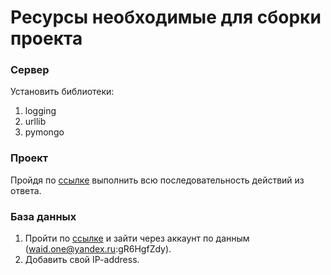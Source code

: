 # Ресурсы необходимые для сборки проекта

### Сервер 
Установить библиотеки:
1. logging
2. urllib
3. pymongo

### Проект
Пройдя по [ссылке](https://stackoverflow.com/questions/53861300/how-do-you-properly-install-libcurl-for-use-in-visual-studio-2017) выполнить всю последовательность действий из ответа.

### База данных 
1. Пройти по [ссылке](https://cloud.mongodb.com/) и зайти через аккаунт по данным (waid.one@yandex.ru:gR6HgfZdy).
2. Добавить свой IP-address.


